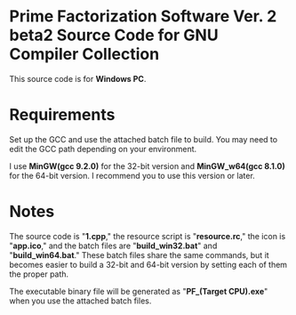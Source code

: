 # Prime Factorization Software Ver. 2 beta2 Source Code for GNU Compiler Collection
This source code is for **Windows PC**.

# Requirements
Set up the GCC and use the attached batch file to build. You may need to edit the GCC path depending on your environment.

I use **MinGW(gcc 9.2.0)** for the 32-bit version and **MinGW_w64(gcc 8.1.0)** for the 64-bit version. I recommend you to use this version or later.

# Notes
The source code is "**1.cpp**," the resource script is "**resource.rc**," the icon is "**app.ico**," and the batch files are "**build_win32.bat**" and "**build_win64.bat**." These batch files share the same commands, but it becomes easier to build a 32-bit and 64-bit version by setting each of them the proper path.

The executable binary file will be generated as "**PF_(Target CPU).exe**" when you use the attached batch files.